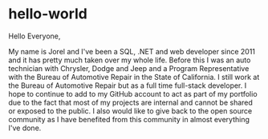 # hello-world

Hello Everyone,

My name is Jorel and I've been a SQL, .NET and web developer since 2011 and it has pretty much taken over my whole life. Before this I was an auto technician with Chrysler, Dodge and Jeep and a Program Representative with the Bureau of Automotive Repair in the State of California. I still work at the Bureau of Automotive Repair but as a full time full-stack developer. I hope to continue to add to my GitHub account to act as part of my portfolio due to the fact that most of my projects are internal and cannot be shared or exposed to the public. I also would like to give back to the open source community as I have benefited from this community in almost everything I've done. 
